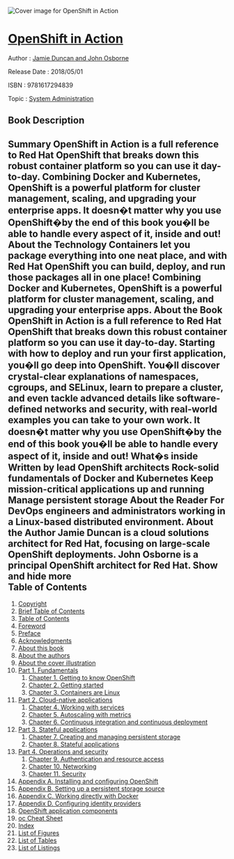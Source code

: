 ![Cover image for OpenShift in Action](https://imgdetail.ebookreading.net/cover/cover/system_admin/EB9781617294839.jpg)

[OpenShift in Action](https://ebookreading.net/view/book/OpenShift+in+Action-EB9781617294839_1.html "OpenShift in Action")
====================================================================================================================

Author : [Jamie Duncan and John Osborne](https://ebookreading.net/search/author/Jamie+Duncan+and+John+Osborne)

Release Date : 2018/05/01

ISBN : 9781617294839

Topic : [System Administration](https://ebookreading.net/search/category/system-administration)

Book Description
-----------------

 Summary
OpenShift in Action is a full reference to Red Hat OpenShift that breaks down this robust container platform so you can use it day-to-day. Combining Docker and Kubernetes, OpenShift is a powerful platform for cluster management, scaling, and upgrading your enterprise apps. It doesn�t matter why you use OpenShift�by the end of this book you�ll be able to handle every aspect of it, inside and out!
About the Technology
Containers let you package everything into one neat place, and with Red Hat OpenShift you can build, deploy, and run those packages all in one place! Combining Docker and Kubernetes, OpenShift is a powerful platform for cluster management, scaling, and upgrading your enterprise apps.
About the Book
OpenShift in Action is a full reference to Red Hat OpenShift that breaks down this robust container platform so you can use it day-to-day. Starting with how to deploy and run your first application, you�ll go deep into OpenShift. You�ll discover crystal-clear explanations of namespaces, cgroups, and SELinux, learn to prepare a cluster, and even tackle advanced details like software-defined networks and security, with real-world examples you can take to your own work. It doesn�t matter why you use OpenShift�by the end of this book you�ll be able to handle every aspect of it, inside and out!
What�s inside
Written by lead OpenShift architects
Rock-solid fundamentals of Docker and Kubernetes
Keep mission-critical applications up and running
Manage persistent storage
About the Reader
For DevOps engineers and administrators working in a Linux-based distributed environment.
About the Author
Jamie Duncan is a cloud solutions architect for Red Hat, focusing on large-scale OpenShift deployments. John Osborne is a principal OpenShift architect for Red Hat.
        Show and hide more                
Table of Contents
-----------------

1. [Copyright](https://ebookreading.net/view/book/OpenShift+in+Action-EB9781617294839_3.html)
1. [Brief Table of Contents](https://ebookreading.net/view/book/OpenShift+in+Action-EB9781617294839_5.html)
1. [Table of Contents](https://ebookreading.net/view/book/OpenShift+in+Action-EB9781617294839_6.html)
1. [Foreword](https://ebookreading.net/view/book/OpenShift+in+Action-EB9781617294839_7.html)
1. [Preface](https://ebookreading.net/view/book/OpenShift+in+Action-EB9781617294839_8.html)
1. [Acknowledgments](https://ebookreading.net/view/book/OpenShift+in+Action-EB9781617294839_9.html)
1. [About this book](https://ebookreading.net/view/book/OpenShift+in+Action-EB9781617294839_10.html)
1. [About the authors](https://ebookreading.net/view/book/OpenShift+in+Action-EB9781617294839_11.html)
1. [About the cover illustration](https://ebookreading.net/view/book/OpenShift+in+Action-EB9781617294839_12.html)
1. [Part 1. Fundamentals](https://ebookreading.net/view/book/OpenShift+in+Action-EB9781617294839_13.html)
    1. [Chapter 1. Getting to know OpenShift](https://ebookreading.net/view/book/OpenShift+in+Action-EB9781617294839_14.html)
    1. [Chapter 2. Getting started](https://ebookreading.net/view/book/OpenShift+in+Action-EB9781617294839_15.html)
    1. [Chapter 3. Containers are Linux](https://ebookreading.net/view/book/OpenShift+in+Action-EB9781617294839_16.html)
1. [Part 2. Cloud-native applications](https://ebookreading.net/view/book/OpenShift+in+Action-EB9781617294839_17.html)
    1. [Chapter 4. Working with services](https://ebookreading.net/view/book/OpenShift+in+Action-EB9781617294839_18.html)
    1. [Chapter 5. Autoscaling with metrics](https://ebookreading.net/view/book/OpenShift+in+Action-EB9781617294839_19.html)
    1. [Chapter 6. Continuous integration and continuous deployment](https://ebookreading.net/view/book/OpenShift+in+Action-EB9781617294839_20.html)
1. [Part 3. Stateful applications](https://ebookreading.net/view/book/OpenShift+in+Action-EB9781617294839_21.html)
    1. [Chapter 7. Creating and managing persistent storage](https://ebookreading.net/view/book/OpenShift+in+Action-EB9781617294839_22.html)
    1. [Chapter 8. Stateful applications](https://ebookreading.net/view/book/OpenShift+in+Action-EB9781617294839_23.html)
1. [Part 4. Operations and security](https://ebookreading.net/view/book/OpenShift+in+Action-EB9781617294839_24.html)
    1. [Chapter 9. Authentication and resource access](https://ebookreading.net/view/book/OpenShift+in+Action-EB9781617294839_25.html)
    1. [Chapter 10. Networking](https://ebookreading.net/view/book/OpenShift+in+Action-EB9781617294839_26.html)
    1. [Chapter 11. Security](https://ebookreading.net/view/book/OpenShift+in+Action-EB9781617294839_27.html)
1. [Appendix A. Installing and configuring OpenShift](https://ebookreading.net/view/book/OpenShift+in+Action-EB9781617294839_28.html)
1. [Appendix B. Setting up a persistent storage source](https://ebookreading.net/view/book/OpenShift+in+Action-EB9781617294839_29.html)
1. [Appendix C. Working directly with Docker](https://ebookreading.net/view/book/OpenShift+in+Action-EB9781617294839_30.html)
1. [Appendix D. Configuring identity providers](https://ebookreading.net/view/book/OpenShift+in+Action-EB9781617294839_31.html)
1. [OpenShift application components](https://ebookreading.net/view/book/OpenShift+in+Action-EB9781617294839_32.html)
1. [oc Cheat Sheet](https://ebookreading.net/view/book/OpenShift+in+Action-EB9781617294839_33.html)
1. [Index](https://ebookreading.net/view/book/OpenShift+in+Action-EB9781617294839_34.html)
1. [List of Figures](https://ebookreading.net/view/book/OpenShift+in+Action-EB9781617294839_35.html)
1. [List of Tables](https://ebookreading.net/view/book/OpenShift+in+Action-EB9781617294839_36.html)
1. [List of Listings](https://ebookreading.net/view/book/OpenShift+in+Action-EB9781617294839_37.html)
